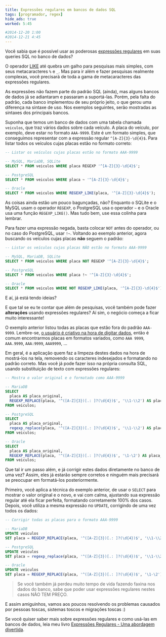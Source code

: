 ```yaml
---
title: Expressões regulares em bancos de dados SQL
tags: [programador, regex]
hide_ads: true
worked: 5:45

#2014-12-20 1:00
#2014-12-21 4:45
---
```


Você sabia que é possível usar as poderosas [expressões regulares](/regex/) em suas queries SQL no banco de dados?

O operador [LIKE][] até quebra um galho para pesquisas mais simples, com seus metacaracteres `%` e `_`. Mas para ir além e fazer pesquisas realmente complexas, você precisará de toda a gama de metacaracteres das expressões regulares.

[LIKE]: http://en.wikipedia.org/wiki/Where_(SQL)#LIKE

As expressões não fazem parte do padrão SQL (ainda), mas alguns bancos de dados já se adiantaram e passaram a suportá-las. Porém, pela falta do padrão, cada banco implementou de seu próprio jeito, o que gerou uma diferença na sintaxe de uso. Nos exemplos seguintes, serão mostradas as sintaxes dos principais bancos.

Suponha que temos um banco de dados com uma tabela chamada `veiculos`, que traz vários dados sobre cada veículo. A placa do veículo, por exemplo, deve estar no formato `AAA-9999`. Este é um formato simples, que conseguimos representar com a expressão regular `^[A-Z]{3}-\d{4}$`. Para listar todos os veículos cujas placas estão no formato correto:

```sql
-- Listar os veículos cujas placas estão no formato AAA-9999

-- MySQL, MariaDB, SQLite
SELECT * FROM veiculos WHERE placa REGEXP '^[A-Z]{3}-\d{4}$';

-- PostgreSQL
SELECT * FROM veiculos WHERE placa ~ '^[A-Z]{3}-\d{4}$';

-- Oracle
SELECT * FROM veiculos WHERE REGEXP_LIKE(placa, '^[A-Z]{3}-\d{4}$');
```

As coisas ainda estão um pouco bagunçadas, não? Enquanto o SQLite e o MySQL usam o operador `REGEXP`, o PostgreSQL usa o operador `~` e o Oracle usa uma função `REGEXP_LIKE()`. Mas tudo bem, use essa colinha para lembrar.

Para fazer uma expressão negada, basta colocar `NOT` antes do operador, ou no caso do PostgreSQL, usar `!~`. Voltando ao exemplo anterior, agora buscando os veículos cujas placas **não** seguem o padrão:

```sql
-- Listar os veículos cujas placas NÃO estão no formato AAA-9999

-- MySQL, MariaDB, SQLite
SELECT * FROM veiculos WHERE placa NOT REGEXP '^[A-Z]{3}-\d{4}$';

-- PostgreSQL
SELECT * FROM veiculos WHERE placa !~ '^[A-Z]{3}-\d{4}$';

-- Oracle
SELECT * FROM veiculos WHERE NOT REGEXP_LIKE(placa, '^[A-Z]{3}-\d{4}$');
```

E aí, já está tendo ideias?

E que tal se eu te contar que além de pesquisas, você também pode fazer **alterações** usando expressões regulares? Aí sim, o negócio começa a ficar muito interessante!

O exemplo anterior listou todas as placas que estão fora do padrão `AAA-9999`. Lembre-se, [o usuário é criativo na hora de digitar dados](/blog/2014/11/22/campo-sem-validacao/), então é comum encontrarmos placas em formatos variados, como `AAA 9999`, `AAA.9999`, `AAA:9999`, `AAA9999`, …

Em geral, é a aplicação quem faz a limpeza destes dados na hora de mostrá-los na tela, removendo os caracteres indesejados e formatando no padrão correto. Mas você já pode fazer isso na própria consulta SQL, usando substituição de texto com expressões regulares:

```sql
-- Mostra o valor original e o formatado como AAA-9999

-- MariaDB
SELECT
  placa AS placa_original,
  REGEXP_REPLACE(placa, '^([A-Z]{3})[.: ]?(\d{4})$', '\\1-\\2') AS placa_ok
FROM veiculos;

-- PostgreSQL
SELECT
  placa AS placa_original,
  regexp_replace(placa, '^([A-Z]{3})[.: ]?(\d{4})$', '\\1-\\2') AS placa_ok
FROM veiculos;

-- Oracle
SELECT
  placa AS placa_original,
  REGEXP_REPLACE(placa, '^([A-Z]{3})[.: ]?(\d{4})$', '\1-\2') AS placa_ok
FROM veiculos;
```

Que tal ir um passo além, e já corrigir estes dados diretamente no banco de uma vez? Assim, eles já estarão sempre corretos e ninguém mais precisará se preocupar em formatá-los posteriormente.

Primeiro, você aplica a técnica do exemplo anterior, de usar o `SELECT` para mostrar o valor original e o novo, e vai com calma, ajustando sua expressão regular até ela ficar perfeita, formatando corretamente 100% dos casos. Depois, você utiliza a mesma expressão no `UPDATE`, corrigindo de uma vez todos os dados:

```sql
-- Corrigir todas as placas para o formato AAA-9999

-- MariaDB
UPDATE veiculos
SET placa = REGEXP_REPLACE(placa, '^([A-Z]{3})[.: ]?(\d{4})$', '\\1-\\2');

-- PostgreSQL
UPDATE veiculos
SET placa = regexp_replace(placa, '^([A-Z]{3})[.: ]?(\d{4})$', '\\1-\\2');

-- Oracle
UPDATE veiculos
SET placa = REGEXP_REPLACE(placa, '^([A-Z]{3})[.: ]?(\d{4})$', '\1-\2');
```

> Se você também já perdeu muito tempo de vida fazendo faxina nos dados do banco, sabe que poder usar expressões regulares nestes casos NÃO TEM PREÇO.

E assim amiguinhos, vamos aos poucos resolvendo os problemas causados por pessoas toscas, sistemas toscos e migrações toscas :)

Se você quiser saber mais sobre expressões regulares e como usá-las em bancos de dados, leia meu livro [Expressões Regulares - Uma abordagem divertida](http://piazinho.com.br/).

